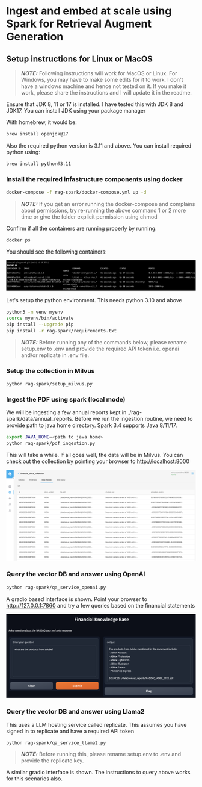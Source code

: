 # Ingest and embed at scale using Spark for Retrieval Augment Generation

## Setup instructions for Linux or MacOS

> **_NOTE:_** Following instructions will work for MacOS or Linux. For Windows, you may have to make some edits for it to work. I don't have a windows machine and hence not tested on it. If you make it work, please share the instructions and I will update it in the readme.

Ensure that JDK 8, 11 or 17 is installed. I have tested this with JDK 8 and JDK17. You can install JDK using your package manager

With homebrew, it would be:

```bash
brew install openjdk@17
```

Also the required python version is 3.11 and above. You can install required python using:

```bash
brew install python@3.11
```

### Install the required infastructure components using docker

```bash
docker-compose -f rag-spark/docker-compose.yml up -d
```

> **_NOTE:_** If you get an error running the docker-compose and complains about permissions, try re-running the above command 1 or 2 more time or give the folder explicit permission using chmod

Confirm if all the containers are running properly by running:

```bash
docker ps
```

You should see the following containers:

![Alt text](images/docker_ps.png)

Let's setup the python environment. This needs python 3.10 and above

```bash
python3 -m venv myenv
source myenv/bin/activate
pip install --upgrade pip
pip install -r rag-spark/requirements.txt
```

> **_NOTE:_**  Before running any of the commands below, please rename setup.env to .env and provide the required API token i.e. openai and/or replicate in .env file.

### Setup the collection in Milvus

```bash
python rag-spark/setup_milvus.py
```

### Ingest the PDF using spark (local mode)

We will be ingesting a few annual reports kept in ./rag-spark/data/annual_reports. Before we run the ingestion routine, we need to provide path to java home directory. Spark 3.4 supports Java 8/11/17.

```bash
export JAVA_HOME=<path to java home>
python rag-spark/pdf_ingestion.py
```

This will take a while. If all goes well, the data will be in Milvus. You can check out the collection by pointing your browser to <http://localhost:8000>

![Milvus UI showing the ingested data with vector embeddings](images/milvus.png)

### Query the vector DB and answer using OpenAI

```bash
python rag-spark/qa_service_openai.py
```

A gradio based interface is shown. Point your browser to <http://127.0.0.1:7860> and try a few queries based on the financial statements

![Gradio Interface to query](images/gradio.png)

### Query the vector DB and answer using Llama2

This uses a LLM hosting service called replicate. This assumes you have signed in to replicate and have a required API token

```bash
python rag-spark/qa_service_llama2.py
```

> **_NOTE:_**  Before running this, please rename setup.env to .env and provide the replicate key.

A similar gradio interface is shown. The instructions to query above works for this scenarios also.